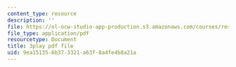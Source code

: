 ```yaml
---
content_type: resource
description: ''
file: https://ol-ocw-studio-app-production.s3.amazonaws.com/courses/res-ll-005-mathematics-of-big-data-and-machine-learning-january-iap-2020/9ea151356b373321a63f8a4fe4b8a21a_pHOPafutFSo.pdf
file_type: application/pdf
resourcetype: Document
title: 3play pdf file
uid: 9ea15135-6b37-3321-a63f-8a4fe4b8a21a
---
```

